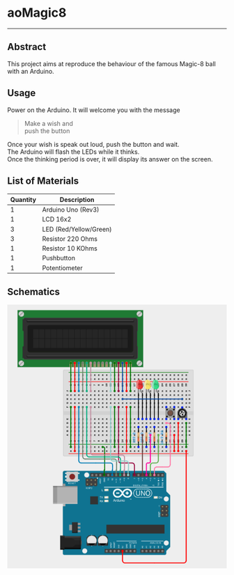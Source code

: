 # aoMagic8

---

## **Abstract**

This project aims at reproduce the behaviour of the famous Magic-8 ball with an Arduino.  


## **Usage**

Power on the Arduino. It will welcome you with the message
> Make a wish and  
> push the button

Once your wish is speak out loud, push the button and wait.  
The Arduino will flash the LEDs while it thinks.  
Once the thinking period is over, it will display its answer on the screen.

## **List of Materials**

| Quantity | Description |
| --- | --- |
| 1 | Arduino Uno (Rev3) |
| 1 | LCD 16x2 |
| 3 | LED (Red/Yellow/Green) |
| 3 | Resistor 220 Ohms |
| 1 | Resistor 10 KOhms |
| 1 | Pushbutton |
| 1 | Potentiometer |


## **Schematics**

![](./schematics.png)